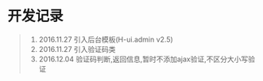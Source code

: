 # 开发记录

> 1. 2016.11.27 引入后台模板\(H-ui.admin v2.5\)
> 2. 2016.11.27 引入验证码类
> 3. 2016.12.04 验证码判断,返回信息,暂时不添加ajax验证,不区分大小写验证

